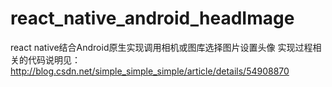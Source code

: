 # react_native_android_headImage
react native结合Android原生实现调用相机或图库选择图片设置头像
实现过程相关的代码说明见： http://blog.csdn.net/simple_simple_simple/article/details/54908870
